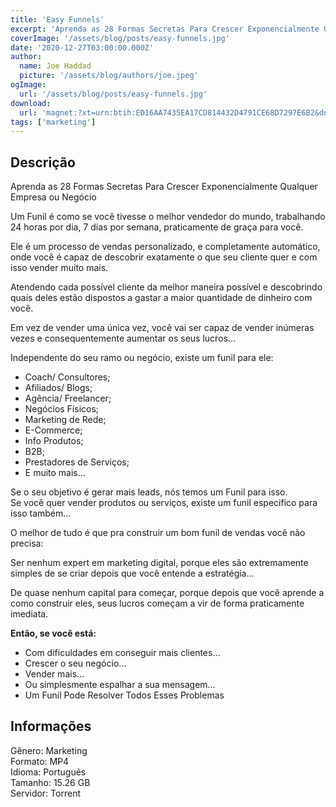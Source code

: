 ```yaml
---
title: 'Easy Funnels'
excerpt: 'Aprenda as 28 Formas Secretas Para Crescer Exponencialmente Qualquer Empresa ou NegócioUm Funil é como se você tivesse o melhor vendedor do mundo, trabalhando 24 horas por dia, 7 dias por semana, praticamente de graça para você.Ele é um processo de vendas personalizado, e com'
coverImage: '/assets/blog/posts/easy-funnels.jpg'
date: '2020-12-27T03:00:00.000Z'
author:
  name: Joe Haddad
  picture: '/assets/blog/authors/joe.jpeg'
ogImage:
  url: '/assets/blog/posts/easy-funnels.jpg'
download:
  url: 'magnet:?xt=urn:btih:ED16AA7435EA17CD814432D4791CE68D7297E6B2&dn=EasyFunnels%20-%20Jos%c3%a9%20Junior&tr=udp%3a%2f%2ftracker.openbittorrent.com%3a1337%2fannounce&tr=udp%3a%2f%2ftracker.opentrackr.org%3a1337%2fannounce'
tags: ['marketing']
---
```

<h2>Descrição</h2>
<p></p><p>Aprenda as 28 Formas Secretas Para Crescer Exponencialmente Qualquer Empresa ou Negócio</p><p>Um Funil é como se você tivesse o melhor vendedor do mundo, trabalhando 24 horas por dia, 7 dias por semana, praticamente de graça para você.</p><p>Ele é um processo de vendas personalizado, e completamente automático, onde você é capaz de descobrir exatamente o que seu cliente quer e com isso vender muito mais.</p><p>Atendendo cada possível cliente da melhor maneira possível e descobrindo quais deles estão dispostos a gastar a maior quantidade de dinheiro com você.</p><p>Em vez de vender uma única vez, você vai ser capaz de vender inúmeras vezes e consequentemente aumentar os seus lucros…</p><p>Independente do seu ramo ou negócio, existe um funil para ele:</p><ul><li>Coach/ Consultores;</li><li>Afiliados/ Blogs;</li><li>Agência/ Freelancer;</li><li>Negócios Físicos;</li><li>Marketing de Rede;</li><li>E-Commerce;</li><li>Info Produtos;</li><li>B2B;</li><li>Prestadores de Serviços;</li><li>E muito mais…</li></ul><p>Se o seu objetivo é gerar mais leads, nós temos um Funil para isso.<br/>Se você quer vender produtos ou serviços, existe um funil especifico para isso também…</p><p>O melhor de tudo é que pra construir um bom funil de vendas você não precisa:</p><p>Ser nenhum expert em marketing digital, porque eles são extremamente simples de se criar depois que você entende a estratégia…</p><p>De quase nenhum capital para começar, porque depois que você aprende a como construir eles, seus lucros começam a vir de forma praticamente imediata.</p><p><strong>Então, se você está:</strong></p><ul><li>Com dificuldades em conseguir mais clientes…</li><li>Crescer o seu negócio…</li><li>Vender mais…</li><li>Ou simplesmente espalhar a sua mensagem…</li><li>Um Funil Pode Resolver Todos Esses Problemas</li></ul><h2>Informações</h2><p>Gênero: Marketing<br/>Formato: MP4<br/>Idioma: Português<br/>Tamanho: 15.26 GB<br/>Servidor: Torrent</p>
